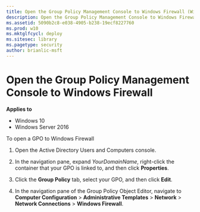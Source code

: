 ```yaml
---
title: Open the Group Policy Management Console to Windows Firewall (Windows 10)
description: Open the Group Policy Management Console to Windows Firewall
ms.assetid: 5090b2c8-e038-4905-b238-19ecf8227760
ms.prod: w10
ms.mktglfcycl: deploy
ms.sitesec: library
ms.pagetype: security
author: brianlic-msft
---
```


# Open the Group Policy Management Console to Windows Firewall

**Applies to**
-   Windows 10
-   Windows Server 2016

To open a GPO to Windows Firewall

1.  Open the Active Directory Users and Computers console.

2.  In the navigation pane, expand *YourDomainName*, right-click the container that your GPO is linked to, and then click **Properties**.

3.  Click the **Group Policy** tab, select your GPO, and then click **Edit**.

4.  In the navigation pane of the Group Policy Object Editor, navigate to **Computer Configuration** > **Administrative Templates** > **Network** > **Network Connections** > **Windows Firewall**.
